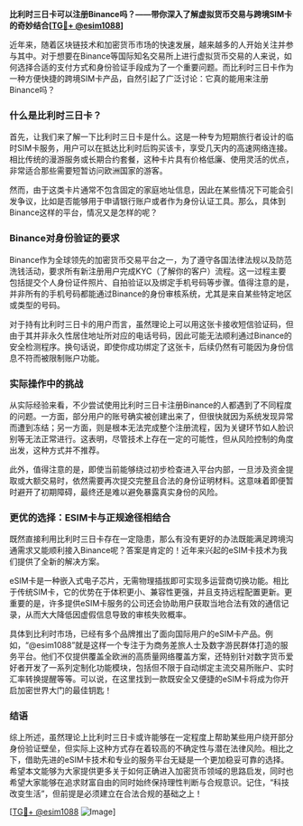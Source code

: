 **比利时三日卡可以注册Binance吗？——带你深入了解虚拟货币交易与跨境SIM卡的奇妙结合[[TG💪+ @esim1088](https://t.me/s/esim1088)]**

近年来，随着区块链技术和加密货币市场的快速发展，越来越多的人开始关注并参与其中。对于想要在Binance等国际知名交易所上进行虚拟货币交易的人来说，如何选择合适的支付方式和身份验证手段成为了一个重要问题。而比利时三日卡作为一种方便快捷的跨境SIM卡产品，自然引起了广泛讨论：它真的能用来注册Binance吗？

### 什么是比利时三日卡？

首先，让我们来了解一下比利时三日卡是什么。这是一种专为短期旅行者设计的临时SIM卡服务，用户可以在抵达比利时后购买该卡，享受几天内的高速网络连接。相比传统的漫游服务或长期合约套餐，这种卡片具有价格低廉、使用灵活的优点，非常适合那些需要短暂访问欧洲国家的游客。

然而，由于这类卡片通常不包含固定的家庭地址信息，因此在某些情况下可能会引发争议，比如是否能够用于申请银行账户或者作为身份认证工具。那么，具体到Binance这样的平台，情况又是怎样的呢？

### Binance对身份验证的要求

Binance作为全球领先的加密货币交易平台之一，为了遵守各国法律法规以及防范洗钱活动，要求所有新注册用户完成KYC（了解你的客户）流程。这一过程主要包括提交个人身份证件照片、自拍验证以及绑定手机号码等步骤。值得注意的是，并非所有的手机号码都能通过Binance的身份审核系统，尤其是来自某些特定地区或类型的号码。

对于持有比利时三日卡的用户而言，虽然理论上可以用这张卡接收短信验证码，但由于其并非永久性居住地址所对应的电话号码，因此可能无法顺利通过Binance的安全检测程序。换句话说，即使你成功绑定了这张卡，后续仍然有可能因为身份信息不符而被限制账户功能。

### 实际操作中的挑战

从实际经验来看，不少尝试使用比利时三日卡注册Binance的人都遇到了不同程度的问题。一方面，部分用户的账号确实被创建出来了，但很快就因为系统发现异常而遭到冻结；另一方面，则是根本无法完成整个注册流程，因为关键环节如人脸识别等无法正常进行。这表明，尽管技术上存在一定的可能性，但从风险控制的角度出发，这种方式并不推荐。

此外，值得注意的是，即使当前能够绕过初步检查进入平台内部，一旦涉及资金提取或大额交易时，依然需要再次提交完整且合法的身份证明材料。这意味着即便暂时避开了初期障碍，最终还是难以避免暴露真实身份的风险。

### 更优的选择：ESIM卡与正规途径相结合

既然直接利用比利时三日卡存在一定隐患，那么有没有更好的办法既能满足跨境沟通需求又能顺利接入Binance呢？答案是肯定的！近年来兴起的eSIM卡技术为我们提供了全新的解决方案。

eSIM卡是一种嵌入式电子芯片，无需物理插拔即可实现多运营商切换功能。相比于传统SIM卡，它的优势在于体积更小、兼容性更强，并且支持远程配置更新。更重要的是，许多提供eSIM卡服务的公司还会协助用户获取当地合法有效的通信记录，从而大大降低因虚假信息导致的审核失败概率。

具体到比利时市场，已经有多个品牌推出了面向国际用户的eSIM卡产品。例如，“@esim1088”就是这样一个专注于为商务差旅人士及数字游民群体打造的服务平台。他们不仅提供覆盖全欧洲的高质量网络覆盖方案，还特别针对数字货币爱好者开发了一系列定制化功能模块，包括但不限于自动绑定主流交易所账户、实时汇率转换提醒等等。可以说，在这里找到一款既安全又便捷的eSIM卡将成为你开启加密世界大门的最佳钥匙！

### 结语

综上所述，虽然理论上比利时三日卡或许能够在一定程度上帮助某些用户绕开部分身份验证壁垒，但实际上这种方式存在着较高的不确定性与潜在法律风险。相比之下，借助先进的eSIM卡技术和专业的服务平台无疑是一个更加稳妥可靠的选择。希望本文能够为大家提供更多关于如何正确进入加密货币领域的思路启发，同时也希望大家能够在追求财富自由的同时始终保持理性判断与合规意识。记住，“科技改变生活”，但前提是必须建立在合法合规的基础之上！

[[TG💪+ @esim1088](https://t.me/s/esim1088) ![Image](https://i.postimg.cc/4NQfJmqS/Snipaste-2025-05-13-00-14-12.png)]